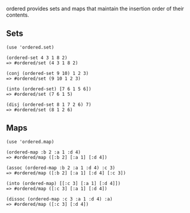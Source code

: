 ordered provides sets and maps that maintain the insertion order of their contents.

## Sets

    (use 'ordered.set)

    (ordered-set 4 3 1 8 2)
    => #ordered/set (4 3 1 8 2)

    (conj (ordered-set 9 10) 1 2 3)
    => #ordered/set (9 10 1 2 3)

    (into (ordered-set) [7 6 1 5 6])
    => #ordered/set (7 6 1 5)

    (disj (ordered-set 8 1 7 2 6) 7)
    => #ordered/set (8 1 2 6)

## Maps

    (use 'ordered.map)

    (ordered-map :b 2 :a 1 :d 4)
    => #ordered/map ([:b 2] [:a 1] [:d 4])

    (assoc (ordered-map :b 2 :a 1 :d 4) :c 3)
    => #ordered/map ([:b 2] [:a 1] [:d 4] [:c 3])

    (into (ordered-map) [[:c 3] [:a 1] [:d 4]])
    => #ordered/map ([:c 3] [:a 1] [:d 4])

    (dissoc (ordered-map :c 3 :a 1 :d 4) :a)
    => #ordered/map ([:c 3] [:d 4])
